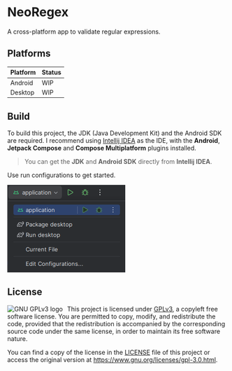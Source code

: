 # NeoRegex

A cross-platform app to validate regular expressions.

## Platforms

| Platform | Status |
|----------|--------|
| Android  | WIP    |
| Desktop  | WIP    |

## Build

To build this project, the JDK (Java Development Kit) and the Android SDK are required.
I recommend using [Intellij IDEA](https://www.jetbrains.com/idea/download) as the IDE, with the **Android**, **Jetpack
Compose** and **Compose Multiplatform** plugins installed.

> You can get the **JDK** and **Android SDK** directly from **Intellij IDEA**.

Use run configurations to get started. <br>

![run-android.png](screenshots/run-android.png)

## License

<a href="https://www.gnu.org/licenses/gpl-3.0.html">
  <img src="https://www.gnu.org/graphics/gplv3-127x51.png" alt="GNU GPLv3 logo" align="left" style="margin-right: 10px;">
</a>

This project is licensed under [GPLv3](https://www.gnu.org/licenses/gpl-3.0.html), a copyleft free software license. You are permitted to copy, modify, and
redistribute the code, provided that the redistribution is accompanied by the corresponding source code under the same
license, in order to maintain its free software nature. 

You can find a copy of the license in the [LICENSE](/LICENSE)
file of this project or access the original version at https://www.gnu.org/licenses/gpl-3.0.html.
